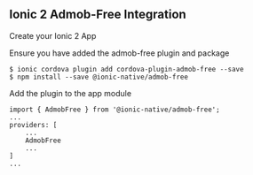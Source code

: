 ## Ionic 2 Admob-Free Integration

Create your Ionic 2 App

Ensure you have added the admob-free plugin and package
```
$ ionic cordova plugin add cordova-plugin-admob-free --save
$ npm install --save @ionic-native/admob-free
```

Add the plugin to the app module
```
import { AdmobFree } from '@ionic-native/admob-free';
...
providers: [
    ...
    AdmobFree
    ...
]
...
```